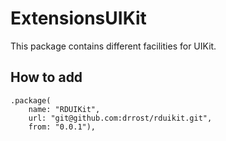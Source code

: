 # ExtensionsUIKit

This package contains different facilities for UIKit.

## How to add

```
.package(
    name: "RDUIKit",
    url: "git@github.com:drrost/rduikit.git",
    from: "0.0.1"),
```
